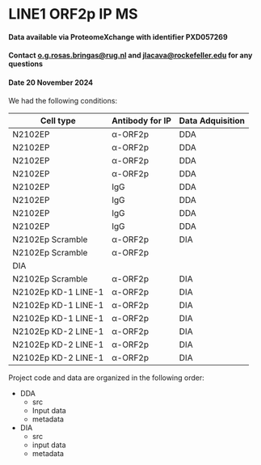 # LINE1 ORF2p IP MS

#### Data available via  ProteomeXchange with identifier PXD057269
#### Contact o.g.rosas.bringas@rug.nl and jlacava@rockefeller.edu for any questions
#### Date 20 November 2024

We had the following conditions:

| Cell type           | Antibody for IP | Data Adquisition |
|---------------------|-----------------|------------------|
| N2102EP             | α-ORF2p         | DDA              |
| N2102EP             | α-ORF2p         | DDA              |
| N2102EP             | α-ORF2p         | DDA              |
| N2102EP             | α-ORF2p         | DDA              |
| N2102EP             | IgG             | DDA              |
| N2102EP             | IgG             | DDA              |
| N2102EP             | IgG             | DDA              |
| N2102EP             | IgG             | DDA              |
| N2102Ep Scramble    | α-ORF2p         | DIA              |
| N2102Ep Scramble    | α-ORF2p        
| DIA              |
| N2102Ep Scramble    | α-ORF2p         | DIA              |
| N2102Ep KD-1 LINE-1 | α-ORF2p         | DIA              |
| N2102Ep KD-1 LINE-1 | α-ORF2p         | DIA              |
| N2102Ep KD-1 LINE-1 | α-ORF2p         | DIA              |
| N2102Ep KD-2 LINE-1 | α-ORF2p         | DIA              |
| N2102Ep KD-2 LINE-1 | α-ORF2p         | DIA              |
| N2102Ep KD-2 LINE-1 | α-ORF2p         | DIA              |



Project code and data are organized in the following order:
* DDA
  * src
  * Input data
  * metadata
* DIA
  * src
  * input data
  * metadata
    
